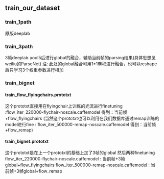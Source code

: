 ## train_our_dataset
### train_1path
原版deeplab

### train_3path

3帧deeplab pool5后进行global的融合，辅助当前帧的parsing结果(具体思想见weiliu的ParseNet)
注: 此处的global融合可用1*1卷积进行融合，也可以reshape后只学习3个权重参数进行相加

### train_bignet

#### train_flow_flyingchairs.prototxt

这个prototxt直接用在flyingchair上训练的光流进行finetuning :flow_iter_220000-flychair-noscale.caffemodel
得到：当前帧+flow_flyingchairs
(当然这个prototxt也可以利用在我们数据库通过remap训练的model进行fine : flow_iter_500000-remap-noscale.caffemodel
得到：当前帧+flow_remap)
#### train_bignet.prototxt

这个prototxt是在上一个prototxt的基础上加了3帧的global
然后两种finetuning
flow_iter_220000-flychair-noscale.caffemodel : 当前帧+3帧global+flow_flyingchairs
flow_iter_500000-remap-noscale.caffemodel : 当前帧+3帧global+flow_remap


